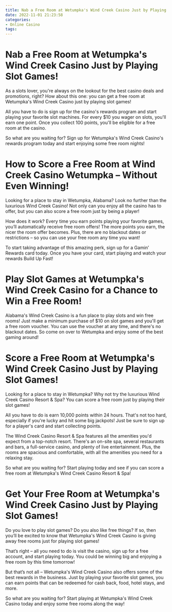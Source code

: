 ```yaml
---
title: Nab a Free Room at Wetumpka's Wind Creek Casino Just by Playing Slot Games!
date: 2022-11-01 21:23:58
categories:
- Online Casino
tags:
---
```



#  Nab a Free Room at Wetumpka's Wind Creek Casino Just by Playing Slot Games!

As a slots lover, you're always on the lookout for the best casino deals and promotions, right? How about this one: you can get a free room at Wetumpka's Wind Creek Casino just by playing slot games!

All you have to do is sign up for the casino's rewards program and start playing your favorite slot machines. For every $10 you wager on slots, you'll earn one point. Once you collect 100 points, you'll be eligible for a free room at the casino.

So what are you waiting for? Sign up for Wetumpka's Wind Creek Casino's rewards program today and start enjoying some free room nights!

#  How to Score a Free Room at Wind Creek Casino Wetumpka – Without Even Winning!

Looking for a place to stay in Wetumpka, Alabama? Look no further than the luxurious Wind Creek Casino! Not only can you enjoy all the casino has to offer, but you can also score a free room just by being a player!

How does it work? Every time you earn points playing your favorite games, you’ll automatically receive free room offers! The more points you earn, the nicer the room offer becomes. Plus, there are no blackout dates or restrictions – so you can use your free room any time you want!

To start taking advantage of this amazing perk, sign up for a Gamin’ Rewards card today. Once you have your card, start playing and watch your rewards Build Up Fast!

#  Play Slot Games at Wetumpka's Wind Creek Casino for a Chance to Win a Free Room!

Alabama's Wind Creek Casino is a fun place to play slots and win free rooms! Just make a minimum purchase of $10 on slot games and you'll get a free room voucher. You can use the voucher at any time, and there's no blackout dates. So come on over to Wetumpka and enjoy some of the best gaming around!

#  Score a Free Room at Wetumpka's Wind Creek Casino Just by Playing Slot Games!

Looking for a place to stay in Wetumpka? Why not try the luxurious Wind Creek Casino Resort & Spa? You can score a free room just by playing their slot games!

All you have to do is earn 10,000 points within 24 hours. That's not too hard, especially if you're lucky and hit some big jackpots! Just be sure to sign up for a player's card and start collecting points.

The Wind Creek Casino Resort & Spa features all the amenities you'd expect from a top-notch resort. There's an on-site spa, several restaurants and bars, a full-service casino, and plenty of live entertainment. Plus, the rooms are spacious and comfortable, with all the amenities you need for a relaxing stay.

So what are you waiting for? Start playing today and see if you can score a free room at Wetumpka's Wind Creek Casino Resort & Spa!

#  Get Your Free Room at Wetumpka's Wind Creek Casino Just by Playing Slot Games!

Do you love to play slot games? Do you also like free things? If so, then you’ll be excited to know that Wetumpka's Wind Creek Casino is giving away free rooms just for playing slot games!

That’s right – all you need to do is visit the casino, sign up for a free account, and start playing today. You could be winning big and enjoying a free room by this time tomorrow!

But that’s not all – Wetumpka's Wind Creek Casino also offers some of the best rewards in the business. Just by playing your favorite slot games, you can earn points that can be redeemed for cash back, food, hotel stays, and more.

So what are you waiting for? Start playing at Wetumpka's Wind Creek Casino today and enjoy some free rooms along the way!